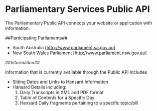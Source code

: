 # Parliamentary Services Public API #

The Parliamentary Public API connects your website or application with information.

##Participating Parliaments##

* South Australia [http://www.parliament.sa.gov.au]
* New South Wales Parliament [http://www.parliament.nsw.gov.au]

##Information##

Information that is currently available through the Public API includes

* Sitting Dates and Links to Hansard Information
* Hansard Details including:
	1. Daily Transcripts in XML and PDF format
	2. Table of Contents for a Specific Day
	3. Hansard Daily fragments pertaining to a specific topic/bill